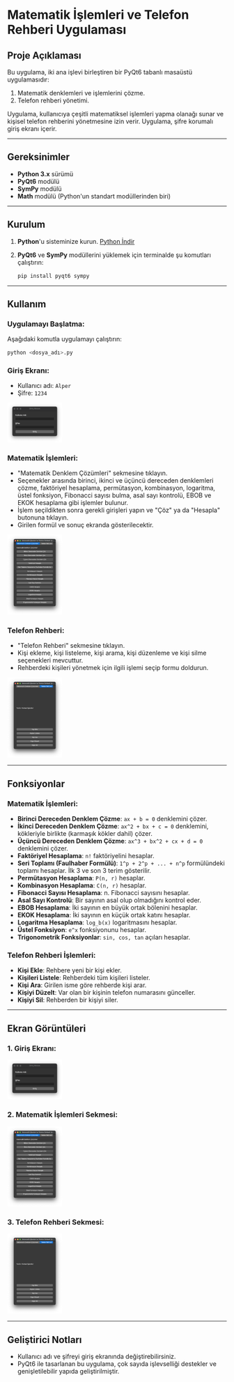 # Matematik İşlemleri ve Telefon Rehberi Uygulaması

## Proje Açıklaması
Bu uygulama, iki ana işlevi birleştiren bir PyQt6 tabanlı masaüstü uygulamasıdır:
1. Matematik denklemleri ve işlemlerini çözme.
2. Telefon rehberi yönetimi.

Uygulama, kullanıcıya çeşitli matematiksel işlemleri yapma olanağı sunar ve kişisel telefon rehberini yönetmesine izin verir. Uygulama, şifre korumalı giriş ekranı içerir.

---

## Gereksinimler
- **Python 3.x** sürümü
- **PyQt6** modülü
- **SymPy** modülü
- **Math** modülü (Python'un standart modüllerinden biri)

---

## Kurulum

1. **Python**'u sisteminize kurun. [Python İndir](https://www.python.org/downloads/)
   
2. **PyQt6** ve **SymPy** modüllerini yüklemek için terminalde şu komutları çalıştırın:
   ```bash
   pip install pyqt6 sympy
   ```

---

## Kullanım

### Uygulamayı Başlatma:
Aşağıdaki komutla uygulamayı çalıştırın:
```bash
python <dosya_adı>.py
```

### Giriş Ekranı:
- Kullanıcı adı: `Alper`
- Şifre: `1234`

<img src="Giris.png" alt="Giriş Ekranı" width="25%" height="25%">

### Matematik İşlemleri:
- "Matematik Denklem Çözümleri" sekmesine tıklayın.
- Seçenekler arasında birinci, ikinci ve üçüncü dereceden denklemleri çözme, faktöriyel hesaplama, permütasyon, kombinasyon, logaritma, üstel fonksiyon, Fibonacci sayısı bulma, asal sayı kontrolü, EBOB ve EKOK hesaplama gibi işlemler bulunur.
- İşlem seçildikten sonra gerekli girişleri yapın ve "Çöz" ya da "Hesapla" butonuna tıklayın.
- Girilen formül ve sonuç ekranda gösterilecektir.

<img src="Matematik.png" alt="Matematik İşlemleri" width="25%" height="25%">

### Telefon Rehberi:
- "Telefon Rehberi" sekmesine tıklayın.
- Kişi ekleme, kişi listeleme, kişi arama, kişi düzenleme ve kişi silme seçenekleri mevcuttur.
- Rehberdeki kişileri yönetmek için ilgili işlemi seçip formu doldurun.

<img src="Telefon.png" alt="Telefon Rehberi" width="25%" height="25%">

---

## Fonksiyonlar

### Matematik İşlemleri:
- **Birinci Dereceden Denklem Çözme**: `ax + b = 0` denklemini çözer.
- **İkinci Dereceden Denklem Çözme**: `ax^2 + bx + c = 0` denklemini, kökleriyle birlikte (karmaşık kökler dahil) çözer.
- **Üçüncü Dereceden Denklem Çözme**: `ax^3 + bx^2 + cx + d = 0` denklemini çözer.
- **Faktöriyel Hesaplama**: `n!` faktöriyelini hesaplar.
- **Seri Toplamı (Faulhaber Formülü)**: `1^p + 2^p + ... + n^p` formülündeki toplamı hesaplar. İlk 3 ve son 3 terim gösterilir.
- **Permütasyon Hesaplama**: `P(n, r)` hesaplar.
- **Kombinasyon Hesaplama**: `C(n, r)` hesaplar.
- **Fibonacci Sayısı Hesaplama**: n. Fibonacci sayısını hesaplar.
- **Asal Sayı Kontrolü**: Bir sayının asal olup olmadığını kontrol eder.
- **EBOB Hesaplama**: İki sayının en büyük ortak bölenini hesaplar.
- **EKOK Hesaplama**: İki sayının en küçük ortak katını hesaplar.
- **Logaritma Hesaplama**: `log_b(x)` logaritmasını hesaplar.
- **Üstel Fonksiyon**: `e^x` fonksiyonunu hesaplar.
- **Trigonometrik Fonksiyonlar**: `sin, cos, tan` açıları hesaplar.

### Telefon Rehberi İşlemleri:
- **Kişi Ekle**: Rehbere yeni bir kişi ekler.
- **Kişileri Listele**: Rehberdeki tüm kişileri listeler.
- **Kişi Ara**: Girilen isme göre rehberde kişi arar.
- **Kişiyi Düzelt**: Var olan bir kişinin telefon numarasını günceller.
- **Kişiyi Sil**: Rehberden bir kişiyi siler.

---

## Ekran Görüntüleri

### 1. Giriş Ekranı:

<img src="Giris.png" alt="Giriş Ekranı" width="25%" height="25%">

### 2. Matematik İşlemleri Sekmesi:

<img src="Matematik.png" alt="Matematik İşlemleri" width="25%" height="25%">

### 3. Telefon Rehberi Sekmesi:

<img src="Telefon.png" alt="Telefon Rehberi" width="25%" height="25%">

---

## Geliştirici Notları
- Kullanıcı adı ve şifreyi giriş ekranında değiştirebilirsiniz.
- PyQt6 ile tasarlanan bu uygulama, çok sayıda işlevselliği destekler ve genişletilebilir yapıda geliştirilmiştir.